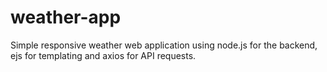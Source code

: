 # weather-app
Simple responsive weather web application using node.js for the backend, ejs for templating and axios for API requests.
